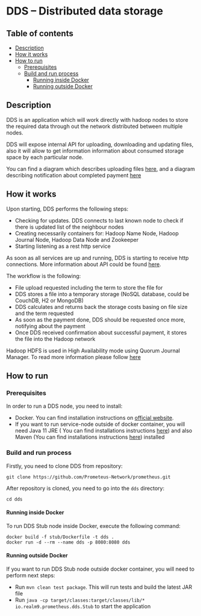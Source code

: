 # DDS – Distributed data storage 

## Table of contents

- [Description](#description)
- [How it works](#how-it-works)
- [How to run](#how-to-run)
    - [Prerequisites](#prerequisites)
    - [Build and run process](#build-and-run-process)
        - [Running inside Docker](#running-inside-docker)
        - [Running outside Docker](#running-outside-docker)

## Description

DDS is an application which will work directly with hadoop nodes to store the required data through out the network
distributed between multiple nodes.

DDS will expose internal API for uploading, downloading and updating files, also it will allow to get information 
information about consumed storage space by each particular node.

You can find a diagram which describes uploading files
[here](https://github.com/Prometeus-Network/prometeus/blob/master/docs/diagrams/dds_store_file.pdf), 
and a diagram describing notification about completed payment 
[here](https://github.com/Prometeus-Network/prometeus/blob/master/docs/diagrams/dds_storage_paid.pdf)


## How it works

Upon starting, DDS performs the following steps:
- Checking for updates. DDS connects to last known node to check if there is updated list of the neighbour nodes
- Creating necessarily containers for: Hadoop Name Node, Hadoop Journal Node, Hadoop Data Node and Zookeeper
- Starting listening as a rest http service

As soon as all services are up and running, DDS is starting to receive http connections. More information about API could be found [here](https://github.com/Prometeus-Network/prometeus/wiki/DDS-Billing-Api).

The workflow is the following:
- File upload requested including the term to store the file for
- DDS stores a file into a temporary storage (NoSQL database, could be CouchDB, H2 or MongoDB)
- DDS calculates and returns back the storage costs basing on file size and the term requested
- As soon as the payment done, DDS should be requested once more, notifying about the payment
- Once DDS received confirmation about successful payment, it stores the file into the Hadoop network

Hadoop HDFS is used in High Availability mode using Quorum Journal Manager. To read more information please follow [here](https://hadoop.apache.org/docs/r3.2.0/hadoop-project-dist/hadoop-hdfs/HDFSHighAvailabilityWithQJM.html)

## How to run

### Prerequisites

In order to run a DDS node, you need to install:
- Docker. You can find installation instructions on 
[official website](https://docs.docker.com/install/).
- If you want to run service-node outside of docker container, 
you will need Java 11 JRE (
You can find installations instructions [here](https://www.oracle.com/technetwork/java/javase/downloads/java-archive-javase11-5116896.html)) and also Maven (You can find installations instructions [here](https://maven.apache.org/download.cgi)) installed

### Build and run process

Firstly, you need to clone DDS from repository:

````
git clone https://github.com/Prometeus-Network/prometheus.git
````

After repository is cloned, you need to go into the `dds` directory:

````
cd dds
````

#### Running inside Docker

To run DDS Stub node inside Docker, execute the following command:

````
docker build -f stub/Dockerfile -t dds .
docker run -d --rm --name dds -p 8080:8080 dds
````

#### Running outside Docker

If you want to run DDS Stub node outside docker container, you will need to perform next steps:
- Run `mvn clean test package`.
This will run tests and build the latest JAR file
- Run `java -cp target/classes:target/classes/lib/* io.realm9.prometheus.dds.Stub` to start the application
